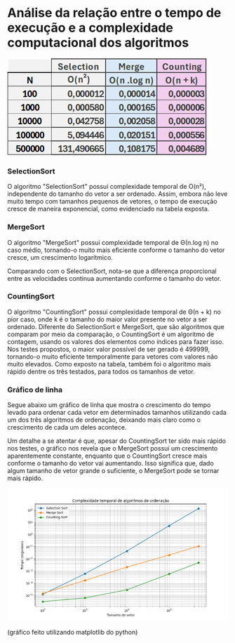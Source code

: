 # Análise da relação entre o tempo de execução e a complexidade computacional dos algoritmos

![image](image_4.png)

### SelectionSort
O algoritmo "SelectionSort" possui complexidade temporal de O(n²), independente do tamanho do vetor a ser ordenado.
Assim, embora não leve muito tempo com tamanhos pequenos de vetores, o tempo de execução cresce de maneira exponencial, como evidenciado na tabela exposta.

### MergeSort
O algoritmo "MergeSort" possui complexidade temporal de Θ(n.log n) no caso médio, tornando-o muito mais eficiente conforme o tamanho do vetor cresce, um crescimento logarítmico.

Comparando com o SelectionSort, nota-se que a diferença proporcional entre as velocidades continua aumentando conforme o tamanho do vetor.

### CountingSort
O algoritmo "CountingSort" possui complexidade temporal de Θ(n + k) no pior caso, onde k é o tamanho do maior valor presente no vetor a ser ordenado. Diferente do SelectionSort e MergeSort, que são algoritmos que comparam por meio da comparação, o CountingSort é um algoritmo de contagem, usando os valores dos elementos como índices para fazer isso. Nos testes propostos, o maior valor possível de ser gerado é 499999, tornando-o muito eficiente temporalmente para vetores com valores não muito elevados.
Como exposto na tabela, também foi o algoritmo mais rápido dentre os três testados, para todos os tamanhos de vetor.

### Gráfico de linha
Segue abaixo um gráfico de linha que mostra o crescimento do tempo levado para ordenar cada vetor em determinados tamanhos utilizando cada um dos três algoritmos de ordenação, deixando mais claro como o crescimento de cada um deles acontece.

Um detalhe a se atentar é que, apesar do CountingSort ter sido mais rápido nos testes, o gráfico nos revela que o MergeSort possui um crescimento aparentemente constante, enquanto que o CountingSort cresce mais conforme o tamanho do vetor vai aumentando. Isso significa que, dado algum tamanho de vetor grande o suficiente, o MergeSort pode se tornar mais rápido.
 
![image](image_5.png)

(gráfico feito utilizando matplotlib do python)